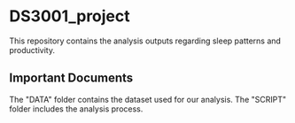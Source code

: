 # DS3001_project
This repository contains the analysis outputs regarding sleep patterns and productivity.

## Important Documents
The "DATA" folder contains the dataset used for our analysis. The "SCRIPT" folder includes the analysis process.
